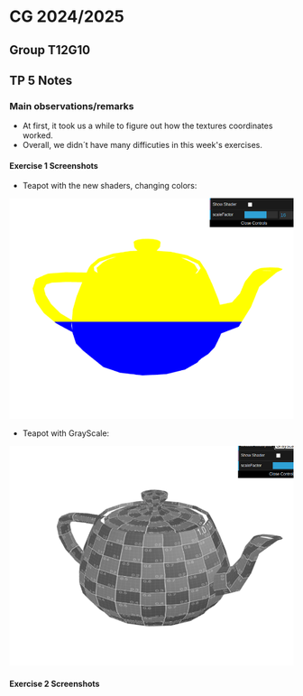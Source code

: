# CG 2024/2025

## Group T12G10

## TP 5 Notes

### Main observations/remarks 
- At first, it took us a while to figure out how the textures coordinates worked.
- Overall, we didn´t have many difficuties in this week's exercises.

#### Exercise 1 Screenshots

- Teapot with the new shaders, changing colors: 

![Teapot](screenshots/cg-t12-g10-tp5-1.png)

- Teapot with GrayScale:

![Teapot](screenshots/cg-t12-g10-tp5-2.png)


#### Exercise 2 Screenshots


